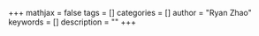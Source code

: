 +++
mathjax = false
tags = []
categories = []
author = "Ryan Zhao"
keywords = []
description = ""
+++
